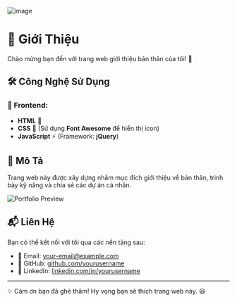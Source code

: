 ![image](https://github.com/user-attachments/assets/dd43c581-9d9d-4639-ad5b-5b9551f7b9b5)


# 🌟 Giới Thiệu

Chào mừng bạn đến với trang web giới thiệu bản thân của tôi! 🚀

## 🛠 Công Nghệ Sử Dụng

### 🎨 Frontend:
- **HTML** 📄
- **CSS** 🎨 (Sử dụng **Font Awesome** để hiển thị icon)
- **JavaScript** ⚡ (Framework: **jQuery**)

## 📌 Mô Tả
Trang web này được xây dựng nhằm mục đích giới thiệu về bản thân, trình bày kỹ năng và chia sẻ các dự án cá nhân. 

![Portfolio Preview](https://via.placeholder.com/800x400 "Giao diện trang web")

## 📬 Liên Hệ
Bạn có thể kết nối với tôi qua các nền tảng sau:

- 📧 Email: [your-email@example.com](mailto:your-email@example.com)
- 🔗 GitHub: [github.com/yourusername](https://github.com/yourusername)
- 💼 LinkedIn: [linkedin.com/in/yourusername](https://linkedin.com/in/yourusername)

---
✨ Cảm ơn bạn đã ghé thăm! Hy vọng bạn sẽ thích trang web này. 😃


